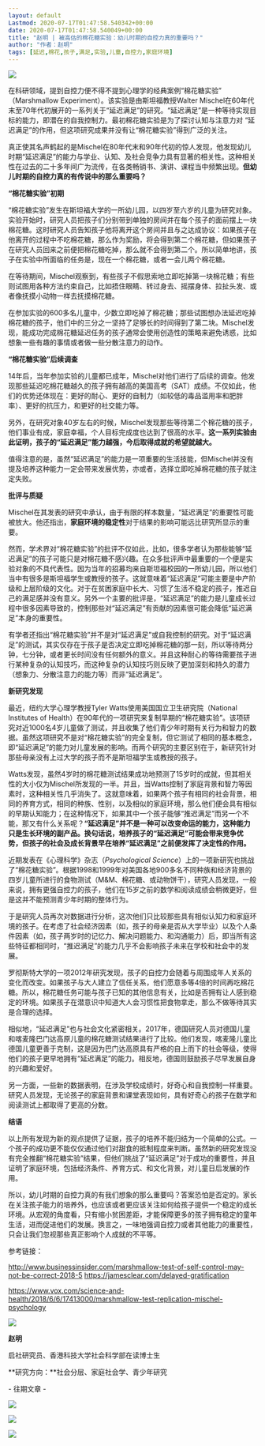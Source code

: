 ```yaml
---
layout: default
Lastmod: 2020-07-17T01:47:58.540342+00:00
date: 2020-07-17T01:47:58.540049+00:00
title: "赵明 | 被高估的棉花糖实验：幼儿时期的自控力真的重要吗？"
author: "作者：赵明"
tags: [延迟,棉花,孩子,满足,实验,儿童,自控力,家庭环境]
---
```


![](https://images.weserv.nl/?url=https%3A//mmbiz.qpic.cn/mmbiz_jpg/KIC5Un2edMUMMJvGmekLOkTKSgmdSBpxRpftOJW6KJwoMStO66iaeXQQbBWXiasOVbBRDia1HQBv7UuauEero9bibw/640%3Fwx_fmt%3Djpeg)

  

在科研领域，提到自控力便不得不提到心理学的经典案例“棉花糖实验” （Marshmallow Experiment）。该实验是由斯坦福教授Walter Mischel在60年代末至70年代初展开的一系列关于“延迟满足”的研究。“延迟满足”是一种等待实现目标的能力，即潜在的自我控制力。最初棉花糖实验是为了探讨认知与注意力对 “延迟满足”的作用，但这项研究成果并没有让“棉花糖实验”得到广泛的关注。

真正使其名声鹤起的是Mischel在80年代末和90年代初的惊人发现，他发现幼儿时期“延迟满足”的能力与学业、认知、及社会竞争力具有显著的相关性。这种相关性在过去的二十多年间广为流传，在各类畅销书、演讲、课程当中频繁出现。**但幼儿时期的自控力真的有传说中的那么重要吗？**

**“棉花糖实验”初期**

“棉花糖实验”发生在斯坦福大学的一所幼儿园，以四岁至六岁的儿童为研究对象。实验开始时，研究人员把孩子们分别带到单独的房间并在每个孩子的面前摆上一块棉花糖。这时研究人员告知孩子他将离开这个房间并且与之达成协议：如果孩子在他离开的过程中不吃棉花糖，那么作为奖励，将会得到第二个棉花糖，但如果孩子在研究人员回来之前便把棉花糖吃掉，那么就不会得到第二个。所以简单地讲，孩子在实验中所面临的任务是，现在一个棉花糖，或者一会儿两个棉花糖。

在等待期间，Mischel观察到，有些孩子不假思索地立即吃掉第一块棉花糖；有些则试图用各种方法约束自己，比如捂住眼睛、转过身去、摇摆身体、拉扯头发、或者像抚摸小动物一样去抚摸棉花糖。

在参加实验的600多名儿童中，少数立即吃掉了棉花糖；那些试图想办法延迟吃掉棉花糖的孩子，他们中的三分之一坚持了足够长的时间得到了第二块。Mischel发现，能成功完成棉花糖延迟任务的孩子通常会使用创造性的策略来避免诱惑，比如想象一些有趣的事情或者做一些分散注意力的动作。

**“棉花糖实验”后续调查**

14年后，当年参加实验的儿童都已成年，Mischel对他们进行了后续的调查。他发现那些延迟吃棉花糖越久的孩子拥有越高的美国高考（SAT）成绩。不仅如此，他们的优势还体现在：更好的耐心、更好的自制力（如较低的毒品滥用率和肥胖率）、更好的抗压力，和更好的社交能力等。

另外，在研究对象40岁左右的时候，Mischel发现那些等待第二个棉花糖的孩子，他们事业有成，家庭幸福，个人目标完成度也达到了很高的水平。**这一系列实验由此证明，孩子的“延迟满足”能力越强，今后取得成就的希望就越大。**

值得注意的是，虽然“延迟满足”的能力是一项重要的生活技能，但Mischel并没有提及培养这种能力一定会带来发展优势，亦或者，选择立即吃掉棉花糖的孩子就注定失败。

  

**批评与质疑**

  

Mischel在其发表的研究中承认，由于有限的样本数量，“延迟满足”的重要性可能被放大。他还指出，**家庭环境的稳定性**对于结果的影响可能远比研究所显示的重要。

然而，学术界对“棉花糖实验”的批评不仅如此，比如，很多学者认为那些能够“延迟满足”的孩子可能只是对棉花糖不感兴趣。在众多批评声中最重要的一个便是实验对象的不具代表性。因为当年的招募均来自斯坦福校园的一所幼儿园，所以他们当中有很多是斯坦福学生或教授的孩子。这就意味着“延迟满足”可能主要是中产阶级和上层阶级的文化。对于在贫困家庭中长大、习惯了生活不稳定的孩子，推迟自己的满足感并没有意义。另外一个主要的批评是，“延迟满足”的能力是儿童成长过程中很多因素导致的，控制那些对“延迟满足”有贡献的因素很可能会降低“延迟满足”本身的重要性。

有学者还指出“棉花糖实验”并不是对“延迟满足”或自我控制的研究。对于“延迟满足”的测试，其实仅存在于孩子是否决定立即吃掉棉花糖的那一刻，所以等待两分钟，七分钟，或者更长时间没有任何额外的意义。并且这种耐心的等待需要孩子进行某种复杂的认知技巧，而这种复杂的认知技巧则反映了更加深刻和持久的潜力（想象力、分散注意力的能力等）而非“延迟满足”。

**新研究发现**

最近，纽约大学心理学教授Tyler Watts使用美国国立卫生研究院（National Institutes of Health）在90年代的一项研究来复制早期的“棉花糖实验”。该项研究对近1000名4岁儿童做了测试，并且收集了他们青少年时期有关行为和智力的数据。虽然这项研究不是对“棉花糖实验”的完全复制，但它测试了相同的基本概念，即“延迟满足”的能力对儿童发展的影响。而两个研究的主要区别在于，新研究针对那些母亲没有上过大学的孩子而不是斯坦福学生或教授的孩子。

Watts发现，虽然4岁时的棉花糖测试结果成功地预测了15岁时的成就，但其相关性的大小仅为Mischel所发现的一半。并且，当Watts控制了家庭背景和智力等因素时，这种相关性几乎消失了。这就意味着，如果两个孩子有相同的社会背景，相同的养育方式，相同的种族、性别，以及相似的家庭环境，那么他们便会具有相似的早期认知能力；在这种情况下，如果其中一个孩子能够“推迟满足”而另一个不能，那又有什么关系呢？**“延迟满足”并不是一种可以改变命运的能力，这种能力只是生长环境的副产品。换句话说，培养孩子的“延迟满足”可能会带来竞争优势，但孩子的社会及成长背景早在培养“延迟满足”之前便发挥了决定性的作用。**

近期发表在《心理科学》杂志（_Psychological Science_）上的一项新研究也挑战了“棉花糖实验”。根据1998和1999年对美国各地900多名不同种族和经济背景的四岁儿童所进行的食物测试（M&M、棉花糖、或动物饼干），研究人员发现，一般来说，拥有更强自控力的孩子，他们在15岁之前的数学和阅读成绩会稍微更好，但是这并不能预测青少年时期的整体行为。

于是研究人员再次对数据进行分析，这次他们只比较那些具有相似认知力和家庭环境的孩子。在考虑了社会经济因素（如，孩子的母亲是否从大学毕业）以及个人条件因素（如，孩子两岁时的记忆力、解决问题能力、和沟通能力）后，即当所有这些特征都相同时，“推迟满足”的能力几乎不会影响孩子未来在学校和社会中的发展。

罗彻斯特大学的一项2012年研究发现，孩子的自控力会随着与周围成年人关系的变化而改变。如果孩子与大人建立了信任关系，他们愿意多等4倍的时间再吃棉花糖。所以，棉花糖任务可能与孩子已知的其他信息有关，比如是否拥有让人感到稳定的环境。如果孩子在潜意识中知道大人会习惯性把食物拿走，那么不做等待其实是合理的选择。

相似地，“延迟满足”也与社会文化紧密相关。2017年，德国研究人员对德国儿童和喀麦隆巴门达高原儿童的棉花糖测试结果进行了比较。他们发现，喀麦隆儿童比德国儿童更善于克制，这是因为巴门达高原具有严格的自上而下的社会等级，使得他们的孩子更早地拥有“延迟满足”的能力。相反地，德国则鼓励孩子尽早发展自身的兴趣和爱好。

另一方面，一些新的数据表明，在涉及学校成绩时，好奇心和自我控制一样重要。研究人员发现，无论孩子的家庭背景和课堂表现如何，具有好奇心的孩子在数学和阅读测试上都取得了更高的分数。

  

**结语**

  

以上所有发现为新的观点提供了证据，孩子的培养不能归结为一个简单的公式。一个孩子的成功更不能仅仅通过他们对甜食的抵制程度来判断。虽然新的研究发现没有完全推翻“棉花糖实验”结果，但他们挑战了“延迟满足”对于成功的重要性，并且证明了家庭环境，包括经济条件、养育方式、和文化背景，对儿童日后发展的作用。

所以，幼儿时期的自控力真的有我们想象的那么重要吗？答案恐怕是否定的。家长在关注孩子能力的培养外，也应该或者更应该关注如何给孩子提供一个稳定的成长环境。从宏观的角度看，只有缩小贫困差距，才能保障更多的孩子拥有稳定的童年生活，进而促进他们的发展。换言之，一味地强调自控力或者其他能力的重要性，只会让我们忽视那些真正影响个人成就的不平等。

  

参考链接：

  

http://www.businessinsider.com/marshmallow-test-of-self-control-may-not-be-correct-2018-5 https://jamesclear.com/delayed-gratification

https://www.vox.com/science-and-health/2018/6/6/17413000/marshmallow-test-replication-mischel-psychology

![](https://images.weserv.nl/?url=https%3A//mmbiz.qpic.cn/mmbiz_jpg/KIC5Un2edMUMMJvGmekLOkTKSgmdSBpxznUQFeicicP8jGfDVYnXsODsBXVwHE5ytLZc3KkQ7F9ib8P6jPJ4xmAKg/640%3Fwx_fmt%3Djpeg)

**赵明**

启社研究员、香港科技大学社会科学部在读博士生

**研究方向：**社会分层、家庭社会学、青少年研究

\- 往期文章 -

[![](https://images.weserv.nl/?url=https%3A//mmbiz.qpic.cn/mmbiz_png/KIC5Un2edMUMMJvGmekLOkTKSgmdSBpxbf28jHUYVD8ESQ1YtTjs1cZ54tB9jUhp3tASZmMIWw1VpGps84Y7iag/640%3Fwx_fmt%3Dpng)](http://mp.weixin.qq.com/s?__biz=MzU0OTUwMjI5Mg==&mid=2247484761&idx=1&sn=f057ddb4409dadd487066cbad583f928&chksm=fbafa962ccd820747d60314a78188cb769c74185f1ad04668e00422edd5ca56707b3ae1bc313&scene=21#wechat_redirect)

[![](https://images.weserv.nl/?url=https%3A//mmbiz.qpic.cn/mmbiz_png/KIC5Un2edMUMMJvGmekLOkTKSgmdSBpxgK1lNO1RLUFuTC2yw69AjKSmF4NNWxJlibrcIXgBar6aFChWgc5b1Ow/640%3Fwx_fmt%3Dpng)](http://mp.weixin.qq.com/s?__biz=MzU0OTUwMjI5Mg==&mid=2247484762&idx=1&sn=7958a5a5c80245e015cd94b662c80a98&chksm=fbafa961ccd82077ea049957b5cc155b8550e9d79aa316802098b9bda4960193f4069b5ce7e1&scene=21#wechat_redirect)

![](https://images.weserv.nl/?url=https%3A//mmbiz.qpic.cn/mmbiz_png/KIC5Un2edMUmnkImuwVqMFfyXcPRvOTlDOdbzAx91PQ1eeIExiasGfwDTea5MqCia2ibangQphMROVtnxiajE3MSeA/640%3Fwx_fmt%3Dpng)

